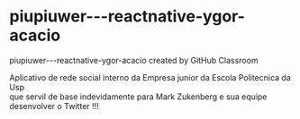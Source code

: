 # piupiuwer---reactnative-ygor-acacio
piupiuwer---reactnative-ygor-acacio created by GitHub Classroom

Aplicativo de rede social interno da Empresa junior da Escola Politecnica da Usp  
que servil de base indevidamente para Mark Zukenberg e sua equipe desenvolver o Twitter !!!
